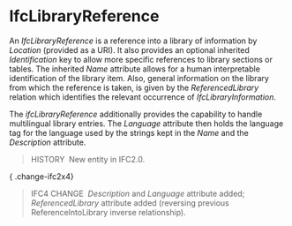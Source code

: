 IfcLibraryReference
===================

An _IfcLibraryReference_ is a reference into a library of information by _Location_ (provided as a URI). It also provides an optional inherited _Identification_ key to allow more specific references to library sections or tables. The inherited _Name_ attribute allows for a human interpretable identification of the library item. Also, general information on the library from which the reference is taken, is given by the _ReferencedLibrary_ relation which identifies the relevant occurrence of _IfcLibraryInformation_.

The _ifcLibraryReference_ additionally provides the capability to handle multilingual library entries. The _Language_ attribute then holds the language tag for the language used by the strings kept in the _Name_ and the _Description_ attribute.

> HISTORY&nbsp; New entity in IFC2.0.

{ .change-ifc2x4}
> IFC4 CHANGE&nbsp; _Description_ and _Language_ attribute added; _ReferencedLibrary_ attribute added (reversing previous ReferenceIntoLibrary inverse relationship).
